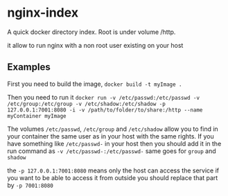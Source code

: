 # nginx-index

A quick docker directory index.
Root is under volume /http.

it allow to run nginx with a non root user existing on your host

## Examples


First you need to build the image,
`docker build -t myImage .`

Then you need to run it
`docker run -v /etc/passwd:/etc/passwd -v /etc/group:/etc/group -v /etc/shadow:/etc/shadow -p 127.0.0.1:7001:8080 -i -v /path/to/folder/to/share:/http --name myContainer myImage`

The volumes `/etc/passwd`, `/etc/group` and `/etc/shadow` allow you to find in your container the same user as in your host with the same rights.
If you have something like `/etc/passwd-` in your host then you should add it in the run command as `-v /etc/passwd-:/etc/passwd-` same goes for `group` and `shadow`

the `-p 127.0.0.1:7001:8080` means only the host can access the service if you want to be able to access it from outside you should replace that part by `-p 7001:8080`
